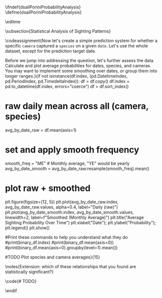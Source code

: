 \ifndef{dsailPoriniProbabilityAnalysis}
\define{dsailPoriniProbabilityAnalysis}

\editme

\subsection{Statistical Analysis of Sighting Patterns}

\codeassignment{Now let's create a simple prediction system for whether a specific `camera` captured a `species` on a given `date`. Let's use the whole dataset, except for the prediction target date.

Before we jump into addressing the question, let's further assess the data. Calculate and plot average probabilities for dates, species, and cameras. You may want to implement some smoothing over dates, or group them into longer ranges.}{if not isinstance(df.index, (pd.DatetimeIndex, pd.PeriodIndex, pd.TimedeltaIndex)):
        df = df.copy()
        df.index = pd.to_datetime(df.index, errors="coerce")
df = df.sort_index()

# raw daily mean across all (camera, species)
avg_by_date_raw = df.mean(axis=1)


# set and apply smooth frequency
smooth_freq = "ME" # Monthly average, "YE" would be yearly
avg_by_date_smooth = avg_by_date_raw.resample(smooth_freq).mean()

# plot raw + smoothed
plt.figure(figsize=(12, 5))
plt.plot(avg_by_date_raw.index, avg_by_date_raw.values, alpha=0.4, label="Daily (raw)")
plt.plot(avg_by_date_smooth.index, avg_by_date_smooth.values, linewidth=2, label=f"Smoothed (Monthly Average)")
plt.title("Average Sighting Probability Over Time")
plt.xlabel("Date"); plt.ylabel("Probability"); plt.legend()
plt.show()

#Print these commands to help you understand what they do
#print(binary_df.index)
#print(binary_df.mean(axis=0))
#print(binary_df.mean(axis=0).groupby(level=1).mean())

#TODO Plot species and camera averages}{15}

\notes{Extension: which of these relationships that you found are statistically significant?}

\code{# TODO}

\endif


